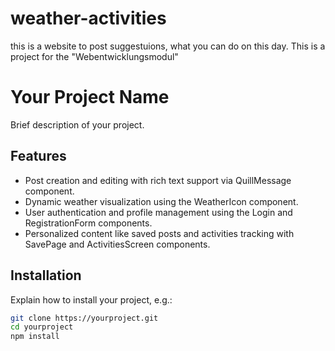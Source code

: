 # weather-activities
this is a website to post suggestuions, what you can do on this day. This is a project for the "Webentwicklungsmodul" 


# Your Project Name

Brief description of your project.

## Features

- Post creation and editing with rich text support via QuillMessage component.
- Dynamic weather visualization using the WeatherIcon component.
- User authentication and profile management using the Login and RegistrationForm components.
- Personalized content like saved posts and activities tracking with SavePage and ActivitiesScreen components.

## Installation

Explain how to install your project, e.g.:

```bash
git clone https://yourproject.git
cd yourproject
npm install